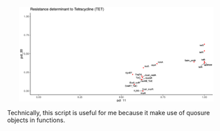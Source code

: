 <p align="center"><img src="misc/tet.png" alt="Phenotype Genotype associations with antibiotic resistance data " width="450"></p>


















Technically, this script is useful for me because it make use of quosure objects in functions.



